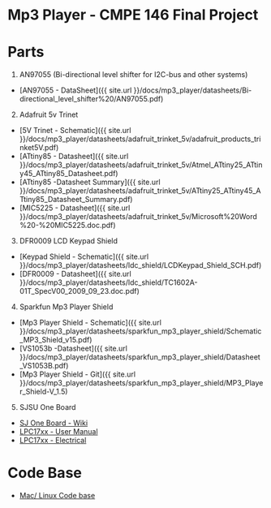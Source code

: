 # Mp3 Player - CMPE 146 Final Project

# Parts
1. AN97055 (Bi-directional level shifter for I2C-bus and other systems)
  * [AN97055 - DataSheet]({{ site.url }}/docs/mp3_player/datasheets/Bi-directional_level_shifter%20/AN97055.pdf)

2. Adafruit 5v Trinet
  * [5V Trinet - Schematic]({{ site.url }}/docs/mp3_player/datasheets/adafruit_trinket_5v/adafruit_products_trinket5V.pdf)
  * [ATtiny85 - Datasheet]({{ site.url }}/docs/mp3_player/datasheets/adafruit_trinket_5v/Atmel_ATtiny25_ATtiny45_ATtiny85_Datasheet.pdf)
  * [ATtiny85 -Datasheet Summary]({{ site.url }}/docs/mp3_player/datasheets/adafruit_trinket_5v/ATtiny25_ATtiny45_ATtiny85_Datasheet_Summary.pdf)
  * [MIC5225 - Datasheet]({{ site.url }}/docs/mp3_player/datasheets/adafruit_trinket_5v/Microsoft%20Word%20-%20MIC5225.doc.pdf)
 
3. DFR0009 LCD Keypad Shield
  * [Keypad Shield - Schematic]({{ site.url }}/docs/mp3_player/datasheets/ldc_shield/LCDKeypad_Shield_SCH.pdf)
  * [DFR0009 - Datasheet]({{ site.url }}/docs/mp3_player/datasheets/ldc_shield/TC1602A-01T_SpecV00_2009_09_23.doc.pdf)

4. Sparkfun Mp3 Player Shield
  * [Mp3 Player Shield - Schematic]({{ site.url }}/docs/mp3_player/datasheets/sparkfun_mp3_player_shield/Schematic_MP3_Shield_v15.pdf)
  * [VS1053b -Datasheet]({{ site.url }}/docs/mp3_player/datasheets/sparkfun_mp3_player_shield/Datasheet_VS1053B.pdf)
  * [Mp3 Player Shield - Git]({{ site.url }}/docs/mp3_player/datasheets/sparkfun_mp3_player_shield/MP3_Player_Shield-V_1.5)

5. SJSU One Board
  * [SJ One Board - Wiki](http://socialledge.com/sjsu/index.php/SJ_One_Board)
  * [LPC17xx - User Manual](https://github.com/kammce/SJSU-Dev/blob/master/datasheets/LPC17xx/LPC1758_UserManual.pdf)
  * [LPC17xx - Electrical](https://github.com/kammce/SJSU-Dev/blob/master/datasheets/LPC17xx/LPC175x_Electrical.pdf)
  
# Code Base
  * [Mac/ Linux Code base](https://github.com/kammce/SJSU-Dev/blob/master/README.md)
